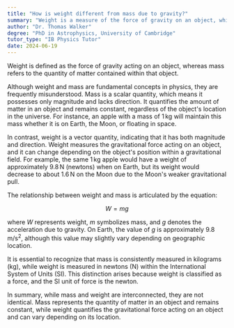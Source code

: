 ```yaml
---
title: "How is weight different from mass due to gravity?"
summary: "Weight is a measure of the force of gravity on an object, while mass is the amount of matter in an object."
author: "Dr. Thomas Walker"
degree: "PhD in Astrophysics, University of Cambridge"
tutor_type: "IB Physics Tutor"
date: 2024-06-19
---
```


Weight is defined as the force of gravity acting on an object, whereas mass refers to the quantity of matter contained within that object.

Although weight and mass are fundamental concepts in physics, they are frequently misunderstood. Mass is a scalar quantity, which means it possesses only magnitude and lacks direction. It quantifies the amount of matter in an object and remains constant, regardless of the object's location in the universe. For instance, an apple with a mass of $1\, \text{kg}$ will maintain this mass whether it is on Earth, the Moon, or floating in space.

In contrast, weight is a vector quantity, indicating that it has both magnitude and direction. Weight measures the gravitational force acting on an object, and it can change depending on the object's position within a gravitational field. For example, the same $1\, \text{kg}$ apple would have a weight of approximately $9.8\, \text{N}$ (newtons) when on Earth, but its weight would decrease to about $1.6\, \text{N}$ on the Moon due to the Moon's weaker gravitational pull.

The relationship between weight and mass is articulated by the equation:

$$
W = mg
$$

where $W$ represents weight, $m$ symbolizes mass, and $g$ denotes the acceleration due to gravity. On Earth, the value of $g$ is approximately $9.8\, \text{m/s}^2$, although this value may slightly vary depending on geographic location.

It is essential to recognize that mass is consistently measured in kilograms ($\text{kg}$), while weight is measured in newtons ($\text{N}$) within the International System of Units (SI). This distinction arises because weight is classified as a force, and the SI unit of force is the newton.

In summary, while mass and weight are interconnected, they are not identical. Mass represents the quantity of matter in an object and remains constant, while weight quantifies the gravitational force acting on an object and can vary depending on its location.
    
